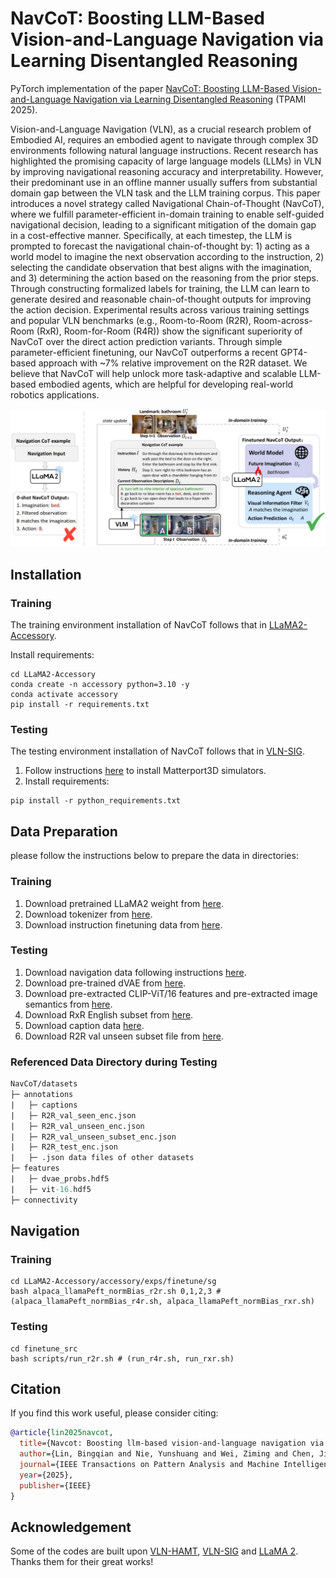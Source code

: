 # NavCoT: Boosting LLM-Based Vision-and-Language Navigation  via Learning Disentangled Reasoning

PyTorch implementation of the paper [NavCoT: Boosting LLM-Based Vision-and-Language Navigation via Learning Disentangled Reasoning](https://arxiv.org/abs/2403.07376) (TPAMI 2025).

Vision-and-Language Navigation (VLN), as a crucial research problem of Embodied AI, requires an embodied agent to navigate through complex 3D environments following natural language instructions. Recent research has highlighted the promising capacity of large language models (LLMs) in VLN by improving navigational reasoning accuracy and interpretability. However, their predominant use in an offline manner usually suffers from substantial domain gap between the VLN task and the LLM training corpus. This paper introduces a novel strategy called Navigational Chain-of-Thought (NavCoT), where we fulfill parameter-efficient in-domain training to enable self-guided navigational decision, leading to a significant mitigation of the domain gap in a cost-effective manner. Specifically, at each timestep, the LLM is prompted to forecast the navigational chain-of-thought by: 1) acting as a world model to imagine the next observation according to the instruction, 2) selecting the candidate observation that best aligns with the imagination, and 3) determining the action based on the reasoning from the prior steps. Through constructing formalized labels for training, the LLM can learn to generate desired and reasonable chain-of-thought outputs for improving the action decision. Experimental results across various training settings and popular VLN benchmarks (e.g., Room-to-Room (R2R), Room-across-Room (RxR), Room-for-Room (R4R)) show the significant superiority of NavCoT over the direct action prediction variants. Through simple parameter-efficient finetuning, our NavCoT outperforms a recent GPT4-based approach with ~7%  relative improvement on the R2R dataset. We believe that NavCoT will help unlock more task-adaptive and scalable LLM-based embodied agents, which are helpful for developing real-world robotics applications.

![framework](files/overview.png)

## Installation
### Training
The training environment installation of NavCoT follows that in [LLaMA2-Accessory](https://llama2-accessory.readthedocs.io/en/latest/install.html).

Install requirements:
```setup
cd LLaMA2-Accessory
conda create -n accessory python=3.10 -y
conda activate accessory
pip install -r requirements.txt
```

### Testing
The testing environment installation of NavCoT follows that in [VLN-SIG](https://github.com/jialuli-luka/VLN-SIG).

1. Follow instructions [here](https://github.com/clip-vil/CLIP-ViL/tree/master/CLIP-ViL-VLN) to install Matterport3D simulators.
2. Install requirements:
```setup
pip install -r python_requirements.txt
```

## Data Preparation
please follow the instructions below to prepare the data in directories:
### Training
1. Download pretrained LLaMA2 weight from [here](https://huggingface.co/Alpha-VLLM/LLaMA2-Accessory/blob/main/finetune/sg/alpaca_llamaPeft_normBias/consolidated.00-of-01.model.pth).
2. Download tokenizer from [here](https://huggingface.co/Alpha-VLLM/LLaMA2-Accessory/tree/main/config). 
3. Download instruction finetuning data from [here](https://www.dropbox.com/scl/fo/w9uc1pd4w1pxb49nmh6zs/h?rlkey=mewn6i2s50zuf3w9ot2dvmjpp&dl=0).


### Testing
1. Download navigation data following instructions [here](https://github.com/cshizhe/VLN-HAMT).
2. Download pre-trained dVAE from [here](https://github.com/openai/DALL-E).
3. Download pre-extracted CLIP-ViT/16 features and pre-extracted image semantics from [here](https://www.dropbox.com/sh/fftfotbac9878cc/AAD6Al1eRlbm3-lctyoKxWs9a?dl=0).
4. Download RxR English subset from [here](https://www.dropbox.com/scl/fo/ksewnjo3zt27c3fmhmsla/h?rlkey=yng9uj29gyumarbld355f33sy&dl=0).
5. Download caption data [here](https://www.dropbox.com/scl/fi/nvl62rwykmf8nsq2hauuk/captions.tar.gz?rlkey=vw54875s8o2jwngimmzu2de52&dl=0).
6. Download R2R val unseen subset file from [here](https://www.dropbox.com/scl/fi/aseokwnribx99mpwhe6fc/R2R_val_unseen_subset_enc.json?rlkey=lti2uce28ixzvv9m35o369t2t&st=uxoq3p88&dl=0).

### Referenced Data Directory during Testing
```graphql
NavCoT/datasets
├─ annotations
|   ├─ captions
|   ├─ R2R_val_seen_enc.json
|   ├─ R2R_val_unseen_enc.json
|   ├─ R2R_val_unseen_subset_enc.json
|   ├─ R2R_test_enc.json
|   ├─ .json data files of other datasets
├─ features
|   ├─ dvae_probs.hdf5
|   ├─ vit-16.hdf5
├─ connectivity
```


## Navigation
### Training
```setup
cd LLaMA2-Accessory/accessory/exps/finetune/sg
bash alpaca_llamaPeft_normBias_r2r.sh 0,1,2,3 # (alpaca_llamaPeft_normBias_r4r.sh, alpaca_llamaPeft_normBias_rxr.sh)
```

### Testing
```setup
cd finetune_src
bash scripts/run_r2r.sh # (run_r4r.sh, run_rxr.sh)
```

## Citation
If you find this work useful, please consider citing:
```bibtex
@article{lin2025navcot,
  title={Navcot: Boosting llm-based vision-and-language navigation via learning disentangled reasoning},
  author={Lin, Bingqian and Nie, Yunshuang and Wei, Ziming and Chen, Jiaqi and Ma, Shikui and Han, Jianhua and Xu, Hang and Chang, Xiaojun and Liang, Xiaodan},
  journal={IEEE Transactions on Pattern Analysis and Machine Intelligence},
  year={2025},
  publisher={IEEE}
}
```

## Acknowledgement
Some of the codes are built upon [VLN-HAMT](https://github.com/cshizhe/VLN-HAMT), [VLN-SIG](https://github.com/jialuli-luka/VLN-SIG) and [LLaMA 2](https://github.com/Alpha-VLLM/LLaMA2-Accessory). Thanks them for their great works!

